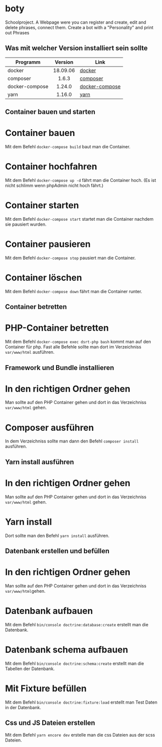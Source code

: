 # boty
Schoolproject. A Webpage were you can register and create, edit and delete phrases, connect them. Create a bot with a "Personality" and print out Phrases

## Was mit welcher Version installiert sein sollte
| Programm       | Version  | Link                                                              |
| -------------- | :------: | ----------------------------------------------------------------- |
| docker         | 18.09.06 | [docker](https://docs.docker.com/install/linux/docker-ce/ubuntu/) |
| composer       | 1.6.3    | [composer](https://getcomposer.org/download/)                     |
| docker-compose | 1.24.0   | [docker-compose](https://docs.docker.com/compose/install/)        |
| yarn           | 1.16.0   | [yarn](https://yarnpkg.com/lang/en/docs/install/#debian-stable)   |

## Container bauen und starten
# Container bauen
Mit dem Befehl `docker-compose build` baut man die Container.

# Container hochfahren
Mit dem Befehl `docker-compose up -d` fährt man die Container hoch.
(Es ist nicht schlimm wenn phpAdmin nicht hoch fährt.)

# Container starten
Mit dem Befehl `docker-compose start` startet man die Container nachdem sie pausiert wurden.

# Container pausieren
Mit dem Befehl `docker-compose stop` pausiert man die Container.

# Container löschen
Mit dem Befehl `docker-compose down` fährt man die Container runter.

## Container betretten
# PHP-Container betretten
Mit dem Befehl `docker-compose exec dsrt-php bash` kommt man auf den Container für php.
Fast alle Befehle sollte man dort im Verzeichniss `var/www/html` ausführen.

## Framework und Bundle installieren
# In den richtigen Ordner gehen
Man sollte auf den PHP Container gehen und dort in das Verzeichniss `var/www/html` gehen.

# Composer ausführen
In dem Verzeichniss sollte man dann den Befehl `composer install` ausführen.

## Yarn install ausführen
# In den richtigen Ordner gehen
Man sollte auf den PHP Container gehen und dort in das Verzeichniss `var/www/html` gehen.

# Yarn install
Dort sollte man den Befehl `yarn install` ausführen.

## Datenbank erstellen und befüllen
# In den richtigen Ordner gehen
Man sollte auf den PHP Container gehen und dort in das Verzeichniss `var/www/html`gehen.

# Datenbank aufbauen
Mit dem Befehl `bin/console doctrine:database:create` erstellt man die Datenbank.

# Datenbank schema aufbauen
Mit dem Befehl `bin/console doctrine:schema:create` erstellt man die Tabellen der Datenbank.

# Mit Fixture befüllen
Mit dem Befehl `bin/console doctrine:fixture:load` erstellt man Test Daten in der Datenbank.

## Css und JS Dateien erstellen
Mit dem Befehl `yarn encore dev` erstelle man die css Dateien aus der scss Dateien.